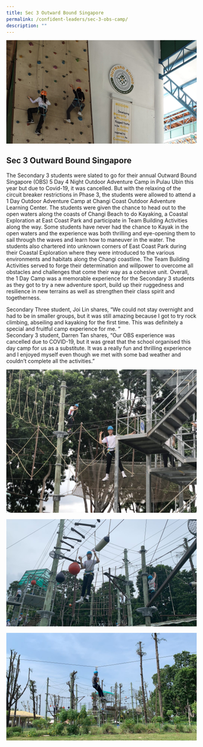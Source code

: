 ```yaml
---
title: Sec 3 Outward Bound Singapore
permalink: /confident-leaders/sec-3-obs-camp/
description: ""
---
```


![](/images/20190423_121423-e1565230713520.jpg)

## Sec 3 Outward Bound Singapore

The Secondary 3 students were slated to go for their annual Outward Bound Singapore (OBS) 5 Day 4 Night Outdoor Adventure Camp in Pulau Ubin this year but due to Covid-19, it was cancelled. But with the relaxing of the circuit breaker restrictions in Phase 3, the students were allowed to attend a 1 Day Outdoor Adventure Camp at Changi Coast Outdoor Adventure Learning Center. The students were given the chance to head out to the open waters along the coasts of Changi Beach to do Kayaking, a Coastal Exploration at East Coast Park and participate in Team Building Activities along the way. Some students have never had the chance to Kayak in the open waters and the experience was both thrilling and eye-opening them to sail through the waves and learn how to maneuver in the water. The students also chartered into unknown corners of East Coast Park during their Coastal Exploration where they were introduced to the various environments and habitats along the Changi coastline. The Team Building Activities served to forge their determination and willpower to overcome all obstacles and challenges that come their way as a cohesive unit. Overall, the 1 Day Camp was a memorable experience for the Secondary 3 students as they got to try a new adventure sport, build up their ruggedness and resilience in new terrains as well as strengthen their class spirit and togetherness.

Secondary Three student, Joi Lin shares, “We could not stay overnight and had to be in smaller groups, but it was still amazing because I got to try rock climbing, abseiling and kayaking for the first time. This was definitely a special and fruitful camp experience for me. “  
Secondary 3 student, Darren Tan shares, “Our OBS experience was cancelled due to COVID-19, but it was great that the school organised this day camp for us as a substitute. It was a really fun and thrilling experience and I enjoyed myself even though we met with some bad weather and couldn’t complete all the activities.”

![](/images/IMG_1309-1024x768.jpg)

![](/images/IMG_9709-1024x576.jpg)

![](/images/IMG_9808-1024x576.jpg)
